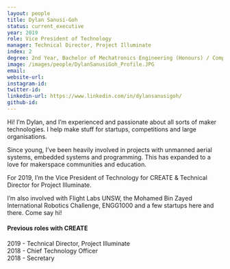 ```yaml
---
layout: people
title: Dylan Sanusi-Goh
status: current_executive
year: 2019
role: Vice President of Technology
manager: Technical Director, Project Illuminate
index: 2
degree: 2nd Year, Bachelor of Mechatronics Engineering (Honours) / Computer Science 
image: /images/people/DylanSanusiGoh_Profile.JPG
email:
website-url: 
instagram-id: 
twitter-id: 
linkedin-url: https://www.linkedin.com/in/dylansanusigoh/
github-id: 
---
```

Hi! I’m Dylan, and I’m experienced and passionate about all sorts of maker technologies.
I help make stuff for startups, competitions and large organisations. <br>

Since young, I’ve been heavily involved in projects with unmanned aerial systems, embedded systems and programming. This has expanded to a love for makerspace communities and education. <br>

For 2019, I’m the Vice President of Technology for CREATE & Technical Director for Project Illuminate. <br>

I’m also involved with Flight Labs UNSW, the Mohamed Bin Zayed International Robotics Challenge, ENGG1000 and a few startups here and there. Come say hi!
<h4>Previous roles with CREATE</h4>
2019 - Technical Director, Project Illuminate<br>
2018 - Chief Technology Officer<br>
2018 - Secretary<br>
